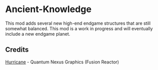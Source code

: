 # Ancient-Knowledge
This mod adds several new high-end endgame structures that are still somewhat balanced.
This mod is a work in progress and will eventually include a new endgame planet.

## Credits
[Hurricane](https://www.figma.com/proto/y1IQG08ZG2jIeJ5sTyF4MP/Factorio-Buildings?node-id=2585-1158&node-type=frame&t=tk88gXWNIga60zMr-0&scaling=scale-down-width&content-scaling=fixed&page-id=0%3A1&starting-point-node-id=2585%3A1158&hotspot-hints=0&hide-ui=1) - Quantum Nexus Graphics (Fusion Reactor)